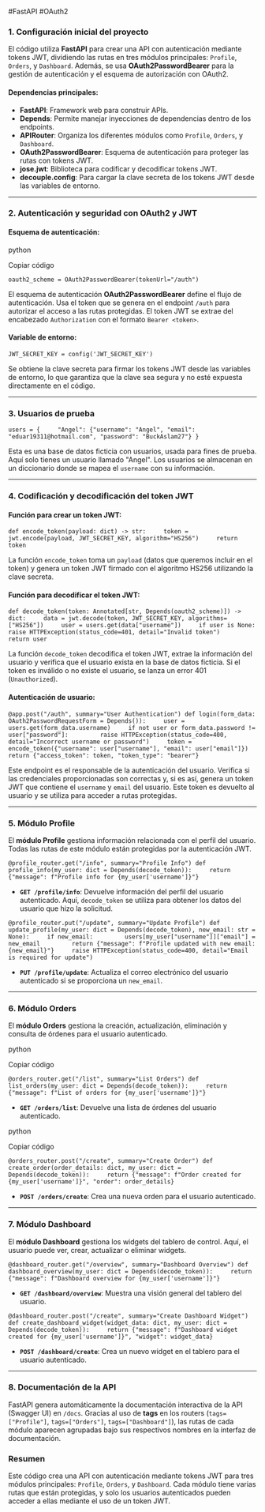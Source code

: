 #FastAPI #OAuth2 
### 1. **Configuración inicial del proyecto**

El código utiliza **FastAPI** para crear una API con autenticación mediante tokens JWT, dividiendo las rutas en tres módulos principales: `Profile`, `Orders`, y `Dashboard`. Además, se usa **OAuth2PasswordBearer** para la gestión de autenticación y el esquema de autorización con OAuth2.

#### Dependencias principales:

- **FastAPI**: Framework web para construir APIs.
- **Depends**: Permite manejar inyecciones de dependencias dentro de los endpoints.
- **APIRouter**: Organiza los diferentes módulos como `Profile`, `Orders`, y `Dashboard`.
- **OAuth2PasswordBearer**: Esquema de autenticación para proteger las rutas con tokens JWT.
- **jose.jwt**: Biblioteca para codificar y decodificar tokens JWT.
- **decouple.config**: Para cargar la clave secreta de los tokens JWT desde las variables de entorno.

---

### 2. **Autenticación y seguridad con OAuth2 y JWT**

#### Esquema de autenticación:

python

Copiar código

`oauth2_scheme = OAuth2PasswordBearer(tokenUrl="/auth")`

El esquema de autenticación **OAuth2PasswordBearer** define el flujo de autenticación. Usa el token que se genera en el endpoint `/auth` para autorizar el acceso a las rutas protegidas. El token JWT se extrae del encabezado `Authorization` con el formato `Bearer <token>`.

#### Variable de entorno:



`JWT_SECRET_KEY = config('JWT_SECRET_KEY')`

Se obtiene la clave secreta para firmar los tokens JWT desde las variables de entorno, lo que garantiza que la clave sea segura y no esté expuesta directamente en el código.

---

### 3. **Usuarios de prueba**



`users = {     "Angel": {"username": "Angel", "email": "eduar19311@hotmail.com", "password": "BuckAslam27"} }`

Esta es una base de datos ficticia con usuarios, usada para fines de prueba. Aquí solo tienes un usuario llamado "Angel". Los usuarios se almacenan en un diccionario donde se mapea el `username` con su información.

---

### 4. **Codificación y decodificación del token JWT**

#### Función para crear un token JWT:



`def encode_token(payload: dict) -> str:     token = jwt.encode(payload, JWT_SECRET_KEY, algorithm="HS256")     return token`

La función `encode_token` toma un `payload` (datos que queremos incluir en el token) y genera un token JWT firmado con el algoritmo HS256 utilizando la clave secreta.

#### Función para decodificar el token JWT:



`def decode_token(token: Annotated[str, Depends(oauth2_scheme)]) -> dict:     data = jwt.decode(token, JWT_SECRET_KEY, algorithms=["HS256"])     user = users.get(data["username"])     if user is None:         raise HTTPException(status_code=401, detail="Invalid token")     return user`

La función `decode_token` decodifica el token JWT, extrae la información del usuario y verifica que el usuario exista en la base de datos ficticia. Si el token es inválido o no existe el usuario, se lanza un error 401 (`Unauthorized`).

#### Autenticación de usuario:



`@app.post("/auth", summary="User Authentication") def login(form_data: OAuth2PasswordRequestForm = Depends()):     user = users.get(form_data.username)     if not user or form_data.password != user["password"]:         raise HTTPException(status_code=400, detail="Incorrect username or password")     token = encode_token({"username": user["username"], "email": user["email"]})     return {"access_token": token, "token_type": "bearer"}`

Este endpoint es el responsable de la autenticación del usuario. Verifica si las credenciales proporcionadas son correctas y, si es así, genera un token JWT que contiene el `username` y `email` del usuario. Este token es devuelto al usuario y se utiliza para acceder a rutas protegidas.

---

### 5. **Módulo Profile**

El **módulo Profile** gestiona información relacionada con el perfil del usuario. Todas las rutas de este módulo están protegidas por la autenticación JWT.



`@profile_router.get("/info", summary="Profile Info") def profile_info(my_user: dict = Depends(decode_token)):     return {"message": f"Profile info for {my_user['username']}"}`

- **`GET /profile/info`**: Devuelve información del perfil del usuario autenticado. Aquí, `decode_token` se utiliza para obtener los datos del usuario que hizo la solicitud.



`@profile_router.put("/update", summary="Update Profile") def update_profile(my_user: dict = Depends(decode_token), new_email: str = None):     if new_email:         users[my_user["username"]]["email"] = new_email         return {"message": f"Profile updated with new email: {new_email}"}     raise HTTPException(status_code=400, detail="Email is required for update")`

- **`PUT /profile/update`**: Actualiza el correo electrónico del usuario autenticado si se proporciona un `new_email`.

---

### 6. **Módulo Orders**

El **módulo Orders** gestiona la creación, actualización, eliminación y consulta de órdenes para el usuario autenticado.

python

Copiar código

`@orders_router.get("/list", summary="List Orders") def list_orders(my_user: dict = Depends(decode_token)):     return {"message": f"List of orders for {my_user['username']}"}`

- **`GET /orders/list`**: Devuelve una lista de órdenes del usuario autenticado.

python

Copiar código

`@orders_router.post("/create", summary="Create Order") def create_order(order_details: dict, my_user: dict = Depends(decode_token)):     return {"message": f"Order created for {my_user['username']}", "order": order_details}`

- **`POST /orders/create`**: Crea una nueva orden para el usuario autenticado.

---

### 7. **Módulo Dashboard**

El **módulo Dashboard** gestiona los widgets del tablero de control. Aquí, el usuario puede ver, crear, actualizar o eliminar widgets.



`@dashboard_router.get("/overview", summary="Dashboard Overview") def dashboard_overview(my_user: dict = Depends(decode_token)):     return {"message": f"Dashboard overview for {my_user['username']}"}`

- **`GET /dashboard/overview`**: Muestra una visión general del tablero del usuario.


`@dashboard_router.post("/create", summary="Create Dashboard Widget") def create_dashboard_widget(widget_data: dict, my_user: dict = Depends(decode_token)):     return {"message": f"Dashboard widget created for {my_user['username']}", "widget": widget_data}`

- **`POST /dashboard/create`**: Crea un nuevo widget en el tablero para el usuario autenticado.

---

### 8. **Documentación de la API**

FastAPI genera automáticamente la documentación interactiva de la API (Swagger UI) en `/docs`. Gracias al uso de **tags** en los routers (`tags=["Profile"]`, `tags=["Orders"]`, `tags=["Dashboard"]`), las rutas de cada módulo aparecen agrupadas bajo sus respectivos nombres en la interfaz de documentación.

### Resumen

Este código crea una API con autenticación mediante tokens JWT para tres módulos principales: `Profile`, `Orders`, y `Dashboard`. Cada módulo tiene varias rutas que están protegidas, y solo los usuarios autenticados pueden acceder a ellas mediante el uso de un token JWT.